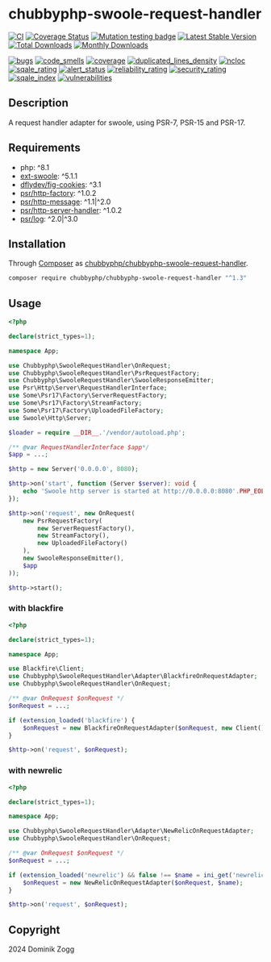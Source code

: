 # chubbyphp-swoole-request-handler

[![CI](https://github.com/chubbyphp/chubbyphp-swoole-request-handler/actions/workflows/ci.yml/badge.svg)](https://github.com/chubbyphp/chubbyphp-swoole-request-handler/actions/workflows/ci.yml)
[![Coverage Status](https://coveralls.io/repos/github/chubbyphp/chubbyphp-swoole-request-handler/badge.svg?branch=master)](https://coveralls.io/github/chubbyphp/chubbyphp-swoole-request-handler?branch=master)
[![Mutation testing badge](https://img.shields.io/endpoint?style=flat&url=https%3A%2F%2Fbadge-api.stryker-mutator.io%2Fgithub.com%2Fchubbyphp%2Fchubbyphp-swoole-request-handler%2Fmaster)](https://dashboard.stryker-mutator.io/reports/github.com/chubbyphp/chubbyphp-swoole-request-handler/master)
[![Latest Stable Version](https://poser.pugx.org/chubbyphp/chubbyphp-swoole-request-handler/v)](https://packagist.org/packages/chubbyphp/chubbyphp-swoole-request-handler)
[![Total Downloads](https://poser.pugx.org/chubbyphp/chubbyphp-swoole-request-handler/downloads)](https://packagist.org/packages/chubbyphp/chubbyphp-swoole-request-handler)
[![Monthly Downloads](https://poser.pugx.org/chubbyphp/chubbyphp-swoole-request-handler/d/monthly)](https://packagist.org/packages/chubbyphp/chubbyphp-swoole-request-handler)

[![bugs](https://sonarcloud.io/api/project_badges/measure?project=chubbyphp_chubbyphp-swoole-request-handler&metric=bugs)](https://sonarcloud.io/dashboard?id=chubbyphp_chubbyphp-swoole-request-handler)
[![code_smells](https://sonarcloud.io/api/project_badges/measure?project=chubbyphp_chubbyphp-swoole-request-handler&metric=code_smells)](https://sonarcloud.io/dashboard?id=chubbyphp_chubbyphp-swoole-request-handler)
[![coverage](https://sonarcloud.io/api/project_badges/measure?project=chubbyphp_chubbyphp-swoole-request-handler&metric=coverage)](https://sonarcloud.io/dashboard?id=chubbyphp_chubbyphp-swoole-request-handler)
[![duplicated_lines_density](https://sonarcloud.io/api/project_badges/measure?project=chubbyphp_chubbyphp-swoole-request-handler&metric=duplicated_lines_density)](https://sonarcloud.io/dashboard?id=chubbyphp_chubbyphp-swoole-request-handler)
[![ncloc](https://sonarcloud.io/api/project_badges/measure?project=chubbyphp_chubbyphp-swoole-request-handler&metric=ncloc)](https://sonarcloud.io/dashboard?id=chubbyphp_chubbyphp-swoole-request-handler)
[![sqale_rating](https://sonarcloud.io/api/project_badges/measure?project=chubbyphp_chubbyphp-swoole-request-handler&metric=sqale_rating)](https://sonarcloud.io/dashboard?id=chubbyphp_chubbyphp-swoole-request-handler)
[![alert_status](https://sonarcloud.io/api/project_badges/measure?project=chubbyphp_chubbyphp-swoole-request-handler&metric=alert_status)](https://sonarcloud.io/dashboard?id=chubbyphp_chubbyphp-swoole-request-handler)
[![reliability_rating](https://sonarcloud.io/api/project_badges/measure?project=chubbyphp_chubbyphp-swoole-request-handler&metric=reliability_rating)](https://sonarcloud.io/dashboard?id=chubbyphp_chubbyphp-swoole-request-handler)
[![security_rating](https://sonarcloud.io/api/project_badges/measure?project=chubbyphp_chubbyphp-swoole-request-handler&metric=security_rating)](https://sonarcloud.io/dashboard?id=chubbyphp_chubbyphp-swoole-request-handler)
[![sqale_index](https://sonarcloud.io/api/project_badges/measure?project=chubbyphp_chubbyphp-swoole-request-handler&metric=sqale_index)](https://sonarcloud.io/dashboard?id=chubbyphp_chubbyphp-swoole-request-handler)
[![vulnerabilities](https://sonarcloud.io/api/project_badges/measure?project=chubbyphp_chubbyphp-swoole-request-handler&metric=vulnerabilities)](https://sonarcloud.io/dashboard?id=chubbyphp_chubbyphp-swoole-request-handler)

## Description

A request handler adapter for swoole, using PSR-7, PSR-15 and PSR-17.

## Requirements

 * php: ^8.1
 * [ext-swoole][2]: ^5.1.1
 * [dflydev/fig-cookies][3]: ^3.1
 * [psr/http-factory][4]: ^1.0.2
 * [psr/http-message][5]: ^1.1|^2.0
 * [psr/http-server-handler][6]: ^1.0.2
 * [psr/log][7]: ^2.0|^3.0

## Installation

Through [Composer](http://getcomposer.org) as [chubbyphp/chubbyphp-swoole-request-handler][1].

```sh
composer require chubbyphp/chubbyphp-swoole-request-handler "^1.3"
```

## Usage

```php
<?php

declare(strict_types=1);

namespace App;

use Chubbyphp\SwooleRequestHandler\OnRequest;
use Chubbyphp\SwooleRequestHandler\PsrRequestFactory;
use Chubbyphp\SwooleRequestHandler\SwooleResponseEmitter;
use Psr\Http\Server\RequestHandlerInterface;
use Some\Psr17\Factory\ServerRequestFactory;
use Some\Psr17\Factory\StreamFactory;
use Some\Psr17\Factory\UploadedFileFactory;
use Swoole\Http\Server;

$loader = require __DIR__.'/vendor/autoload.php';

/** @var RequestHandlerInterface $app*/
$app = ...;

$http = new Server('0.0.0.0', 8080);

$http->on('start', function (Server $server): void {
    echo 'Swoole http server is started at http://0.0.0.0:8080'.PHP_EOL;
});

$http->on('request', new OnRequest(
    new PsrRequestFactory(
        new ServerRequestFactory(),
        new StreamFactory(),
        new UploadedFileFactory()
    ),
    new SwooleResponseEmitter(),
    $app
));

$http->start();
```

### with blackfire

```php
<?php

declare(strict_types=1);

namespace App;

use Blackfire\Client;
use Chubbyphp\SwooleRequestHandler\Adapter\BlackfireOnRequestAdapter;
use Chubbyphp\SwooleRequestHandler\OnRequest;

/** @var OnRequest $onRequest */
$onRequest = ...;

if (extension_loaded('blackfire') {
    $onRequest = new BlackfireOnRequestAdapter($onRequest, new Client());
}

$http->on('request', $onRequest);
```

### with newrelic

```php
<?php

declare(strict_types=1);

namespace App;

use Chubbyphp\SwooleRequestHandler\Adapter\NewRelicOnRequestAdapter;
use Chubbyphp\SwooleRequestHandler\OnRequest;

/** @var OnRequest $onRequest */
$onRequest = ...;

if (extension_loaded('newrelic') && false !== $name = ini_get('newrelic.appname')) {
    $onRequest = new NewRelicOnRequestAdapter($onRequest, $name);
}

$http->on('request', $onRequest);
```

## Copyright

2024 Dominik Zogg

[1]: https://packagist.org/packages/chubbyphp/chubbyphp-swoole-request-handler
[2]: https://www.swoole.co.uk
[3]: https://packagist.org/packages/dflydev/fig-cookies
[4]: https://packagist.org/packages/psr/http-factory
[5]: https://packagist.org/packages/psr/http-message
[6]: https://packagist.org/packages/psr/http-server-handler
[7]: https://packagist.org/packages/psr/log

